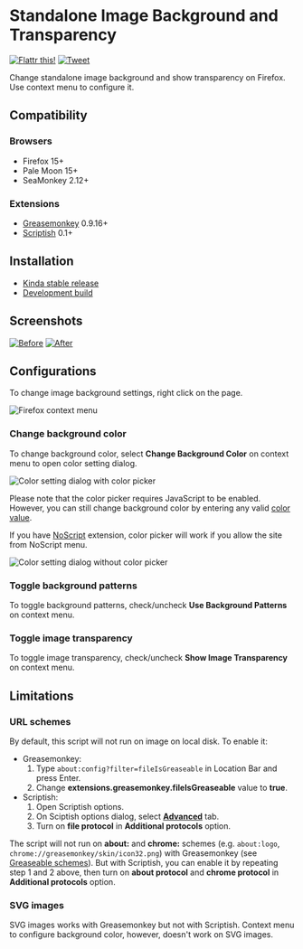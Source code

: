 # Standalone Image Background and Transparency

[![Flattr this!](https://api.flattr.com/button/flattr-badge-large.png)](https://flattr.com/submit/auto?url=https%3A%2F%2Fgithub.com%2FLouCypher%2Fuserscripts)
[![Tweet](https://si0.twimg.com/a/1309282244/images/goodies/tweetn.png)](https://twitter.com/share?text=Change+standalone+image+background+and+show+transparency+on+%23Firefox+with+this+%23userscript&url=https%3A%2F%2Fgithub.com%2FLouCypher%2Fuserscripts%2Ftree%2Fmaster%2Fimage-background&related=zoolcar9&via=zoolcar9)

Change standalone image background and show transparency on Firefox.
Use context menu to configure it.

## Compatibility

### Browsers
* Firefox 15+
* Pale Moon 15+
* SeaMonkey 2.12+

### Extensions

* [Greasemonkey](https://addons.mozilla.org/addon/greasemonkey?src=external-github.com/loucypher/userscripts) 0.9.16+
* [Scriptish](https://addons.mozilla.org/addon/scriptish?src=external-github.com/loucypher/userscripts) 0.1+

## Installation

* [Kinda stable release](https://userscripts.org/scripts/source/153158.user.js "via Userscripts.org")
* [Development build](https://raw.github.com/LouCypher/userscripts/master/image-background/image-background.user.js "via GitHub.com")

## Screenshots

[![Before](https://lh4.googleusercontent.com/-Pay5iiGHq0Q/ULZsaTrwlRI/AAAAAAAAC5U/ND8sMF1-XZg/s320/image-before.png "Before")](https://lh4.googleusercontent.com/-Pay5iiGHq0Q/ULZsaTrwlRI/AAAAAAAAC5U/ND8sMF1-XZg/s0/image-before.png)
[![After](https://lh4.googleusercontent.com/-9mHK9gjsEd8/ULienLrrojI/AAAAAAAAC6Y/CoJitWWXsHc/s320/image-after.png "After")](https://lh4.googleusercontent.com/-9mHK9gjsEd8/ULienLrrojI/AAAAAAAAC6Y/CoJitWWXsHc/s0/image-after.png)

## Configurations

To change image background settings, right click on the page.

![Firefox context menu](https://lh3.googleusercontent.com/-B-l3fYMSfac/UL-gXOA3ufI/AAAAAAAAC8I/-BfWxawoW_A/s0/image-after-contextmenu.png "Firefox context menu")

### Change background color

To change background color, select **Change Background Color** on
context menu to open color setting dialog.

![Color setting dialog with color picker](https://lh6.googleusercontent.com/-m2GcHYlhFUU/UNa2QB4HR3I/AAAAAAAADAg/cr2JhBMDkVk/s0/image-jscolor-1.png "Color setting dialog with color picker")

Please note that the color picker requires JavaScript to be enabled.
However, you can still change background color by entering any valid
[color value](https://developer.mozilla.org/CSS/color_value).

If you have [NoScript](https://addons.mozilla.org/addon/noscript?src=external-github.com/loucypher/userscripts) extension, color picker will work if you allow the site from NoScript menu.

![Color setting dialog without color picker](https://lh3.googleusercontent.com/-xAok34tasEg/UNa2LMCQGSI/AAAAAAAADAY/fLjkZW9_rAc/s0/image-jscolor-2.png "Color setting dialog without color picker")

### Toggle background patterns

To toggle background patterns, check/uncheck **Use Background Patterns** on context menu.

### Toggle image transparency

To toggle image transparency, check/uncheck **Show Image Transparency** on context menu.

## Limitations

### URL schemes

By default, this script will not run on image on local disk. To enable it:

* Greasemonkey:
  1. Type `about:config?filter=fileIsGreaseable` in Location Bar and press Enter.
  2. Change **extensions.greasemonkey.fileIsGreaseable** value to **true**.
* Scriptish:
  1. Open Scriptish options.
  2. On Sciptish options dialog, select [**Advanced**](http://scriptish.org/screenshots/pref-advanced.png) tab.
  3. Turn on **file protocol** in **Additional protocols** option.

The script will not run on **about:** and **chrome:** schemes (e.g. `about:logo`, `chrome://greasemonkey/skin/icon32.png`) with Greasemonkey (see [Greaseable schemes](http://wiki.greasespot.net/Include_and_exclude_rules#Greaseable_schemes)). But with Scriptish, you can enable it by repeating step 1 and 2 above, then turn on **about protocol** and **chrome protocol** in **Additional protocols** option.

### SVG images

SVG images works with Greasemonkey but not with Scriptish. Context menu to configure background color, however, doesn't work on SVG images.